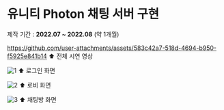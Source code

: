 # 유니티 Photon 채팅 서버 구현

제작 기간 : **2022.07 ~ 2022.08** (약 1개월)

https://github.com/user-attachments/assets/583c42a7-518d-4694-b950-f5925e841b14
⬆ 전체 시연 영상

![1](https://github.com/user-attachments/assets/73eb606e-0df8-46ea-96a1-bb4bc9365a69)
⬆ 로그인 화면

![2](https://github.com/user-attachments/assets/da14a87b-9557-4588-b0ba-c2f88e9a2722)
⬆ 로비 화면

![3](https://github.com/user-attachments/assets/2e33fce9-2bee-4a8a-b29b-b9abdbd4f5b3)
⬆ 채팅방 화면
